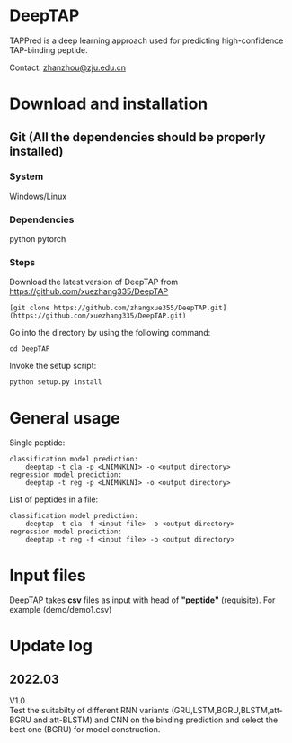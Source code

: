 # DeepTAP

TAPPred is a deep learning approach used for predicting high-confidence TAP-binding peptide.

Contact: zhanzhou@zju.edu.cn

# Download and installation

## Git (All the dependencies should be properly installed)

### System

Windows/Linux

### Dependencies

python
pytorch

### Steps

Download the latest version of DeepTAP from https://github.com/xuezhang335/DeepTAP

    [git clone https://github.com/zhangxue355/DeepTAP.git](https://github.com/xuezhang335/DeepTAP.git)

Go into the directory by using the following command:

    cd DeepTAP

Invoke the setup script:

    python setup.py install

# General usage

Single peptide:

    classification model prediction:
    	deeptap -t cla -p <LNIMNKLNI> -o <output directory>
    regression model prediction:
        deeptap -t reg -p <LNIMNKLNI> -o <output directory>

List of peptides in a file:

    classification model prediction:
    	deeptap -t cla -f <input file> -o <output directory>
    regression model prediction:
        deeptap -t reg -f <input file> -o <output directory>

# Input files

DeepTAP takes **csv** files as input with head of **"peptide"** (requisite). For example (demo/demo1.csv)

# Update log

## 2022.03

V1.0  
Test the suitabilty of different RNN variants (GRU,LSTM,BGRU,BLSTM,att-BGRU and att-BLSTM) and CNN on the binding prediction and select the best one (BGRU) for model construction.
